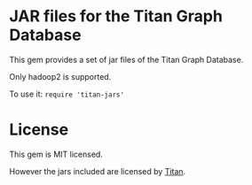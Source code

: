 JAR files for the Titan Graph Database
==================================================

This gem provides a set of jar files of the Titan Graph Database.

Only hadoop2 is supported.

To use it: `require 'titan-jars'`


License
==================================================

This gem is MIT licensed.

However the jars included are licensed by [Titan](http://thinkaurelius.com).
